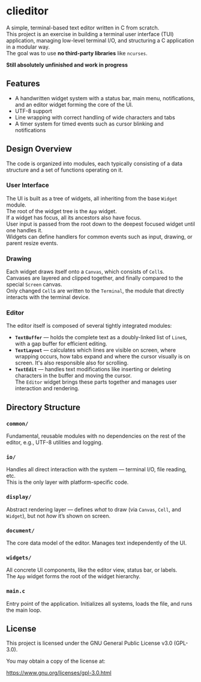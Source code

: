 # clieditor

A simple, terminal-based text editor written in C from scratch.  
This project is an exercise in building a terminal user interface (TUI) application, managing low-level terminal I/O, and structuring a C application in a modular way.  
The goal was to use **no third-party libraries** like `ncurses`.

**Still absolutely unfinished and work in progress**

## Features
- A handwritten widget system with a status bar, main menu, notifications, and an editor widget forming the core of the UI.
- UTF-8 support
- Line wrapping with correct handling of wide characters and tabs
- A timer system for timed events such as cursor blinking and notifications

## Design Overview
The code is organized into modules, each typically consisting of a data structure and a set of functions operating on it.

### User Interface
The UI is built as a tree of widgets, all inheriting from the base `Widget` module.  
The root of the widget tree is the `App` widget.  
If a widget has focus, all its ancestors also have focus.  
User input is passed from the root down to the deepest focused widget until one handles it.  
Widgets can define handlers for common events such as input, drawing, or parent resize events.

### Drawing
Each widget draws itself onto a `Canvas`, which consists of `Cell`s.  
Canvases are layered and clipped together, and finally compared to the special `Screen` canvas.  
Only changed `Cell`s are written to the `Terminal`, the module that directly interacts with the terminal device.

### Editor
The editor itself is composed of several tightly integrated modules:
- **`TextBuffer`** — holds the complete text as a doubly-linked list of `Line`s, with a gap buffer for efficient editing.  
- **`TextLayout`** — calculates which lines are visible on screen, where wrapping occurs, how tabs expand and where the cursor visually is on screen. It's also responsible also for scrolling.
- **`TextEdit`** — handles text modifications like inserting or deleting characters in the buffer and moving the cursor.  
The `Editor` widget brings these parts together and manages user interaction and rendering.

## Directory Structure

### `common/`
Fundamental, reusable modules with no dependencies on the rest of the editor, e.g., UTF-8 utilities and logging.

### `io/`
Handles all direct interaction with the system — terminal I/O, file reading, etc.  
This is the only layer with platform-specific code.

### `display/`
Abstract rendering layer — defines *what* to draw (via `Canvas`, `Cell`, and `Widget`), but not *how* it’s shown on screen.

### `document/`
The core data model of the editor. Manages text independently of the UI.

### `widgets/`
All concrete UI components, like the editor view, status bar, or labels.  
The `App` widget forms the root of the widget hierarchy.

### `main.c`
Entry point of the application. Initializes all systems, loads the file, and runs the main loop.

## License 

This project is licensed under the GNU General Public License v3.0 (GPL-3.0).

You may obtain a copy of the license at:

https://www.gnu.org/licenses/gpl-3.0.html
